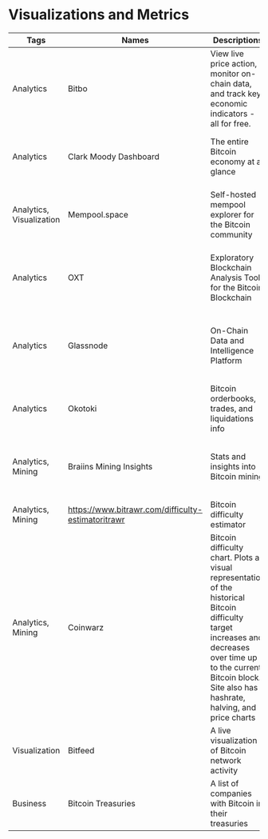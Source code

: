 # Visualizations and Metrics

| Tags                     	| Names                                              	| Descriptions                                                                                                                                                                                                             	| Notes                                                                 	| Links                                                    	|
|--------------------------	|----------------------------------------------------	|--------------------------------------------------------------------------------------------------------------------------------------------------------------------------------------------------------------------------	|-----------------------------------------------------------------------	|----------------------------------------------------------	|
| Analytics                	| Bitbo                                              	| View live price action, monitor on-chain data, and track key economic indicators - all for free.                                                                                                                         	| My favorite way to track the price                                    	| https://bitbo.io/                                        	|
| Analytics                	| Clark Moody Dashboard                              	| The entire Bitcoin economy at a glance                                                                                                                                                                                   	| My favorite way to get a pulse on Bitcoin                             	| https://bitcoin.clarkmoody.com/dashboard/                	|
| Analytics, Visualization 	| Mempool.space                                      	| Self-hosted mempool explorer for the Bitcoin community                                                                                                                                                                   	| My favorite way to visual the Bitcoin Network                         	| https://mempool.space/                                   	|
| Analytics                	| OXT                                                	| Exploratory Blockchain Analysis Tool for the Bitcoin Blockchain                                                                                                                                                          	| I don’t use block explorers often but when I do I use OXT             	| https://oxt.me/                                          	|
| Analytics                	| Glassnode                                          	| On-Chain Data and Intelligence Platform                                                                                                                                                                                  	| Haven’t used yet, but lots of interesting analysis is done using this 	| https://glassnode.com/                                   	|
| Analytics                	| Okotoki                                            	| Bitcoin orderbooks, trades, and liquidations info                                                                                                                                                                        	| None                                                                  	| https://www.okotoki.com/                                 	|
| Analytics, Mining        	| Braiins Mining Insights                            	| Stats and insights into Bitcoin mining                                                                                                                                                                                   	| My favorite way to get a pulse on Bitcoin mining                      	| https://insights.braiins.com/en/                         	|
| Analytics, Mining        	| https://www.bitrawr.com/difficulty-estimatoritrawr 	| Bitcoin difficulty estimator                                                                                                                                                                                             	| None                                                                  	| https://www.bitrawr.com/difficulty-estimator             	|
| Analytics, Mining        	| Coinwarz                                           	| Bitcoin difficulty chart. Plots a visual representation of the historical Bitcoin difficulty target increases and decreases over time up to the current Bitcoin block. Site also has hashrate, halving, and price charts 	| None                                                                  	| https://www.coinwarz.com/mining/bitcoin/difficulty-chart 	|
| Visualization            	| Bitfeed                                            	| A live visualization of Bitcoin network activity                                                                                                                                                                         	| None                                                                  	| https://bitfeed.runcitadel.space/                        	|
| Business                 	| Bitcoin Treasuries                                 	| A list of companies with Bitcoin in their treasuries                                                                                                                                                                     	| None                                                                  	| https://bitcointreasuries.net/                           	|